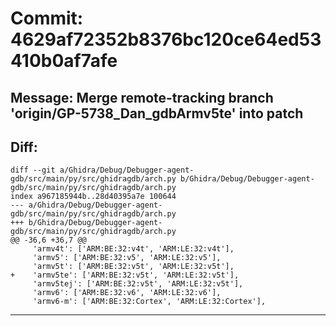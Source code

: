 # Commit: 4629af72352b8376bc120ce64ed53410b0af7afe
## Message: Merge remote-tracking branch 'origin/GP-5738_Dan_gdbArmv5te' into patch
## Diff:
```
diff --git a/Ghidra/Debug/Debugger-agent-gdb/src/main/py/src/ghidragdb/arch.py b/Ghidra/Debug/Debugger-agent-gdb/src/main/py/src/ghidragdb/arch.py
index a967185944b..28d40395a7e 100644
--- a/Ghidra/Debug/Debugger-agent-gdb/src/main/py/src/ghidragdb/arch.py
+++ b/Ghidra/Debug/Debugger-agent-gdb/src/main/py/src/ghidragdb/arch.py
@@ -36,6 +36,7 @@
     'armv4t': ['ARM:BE:32:v4t', 'ARM:LE:32:v4t'],
     'armv5': ['ARM:BE:32:v5', 'ARM:LE:32:v5'],
     'armv5t': ['ARM:BE:32:v5t', 'ARM:LE:32:v5t'],
+    'armv5te': ['ARM:BE:32:v5t', 'ARM:LE:32:v5t'],
     'armv5tej': ['ARM:BE:32:v5t', 'ARM:LE:32:v5t'],
     'armv6': ['ARM:BE:32:v6', 'ARM:LE:32:v6'],
     'armv6-m': ['ARM:BE:32:Cortex', 'ARM:LE:32:Cortex'],
```
-----------------------------------
